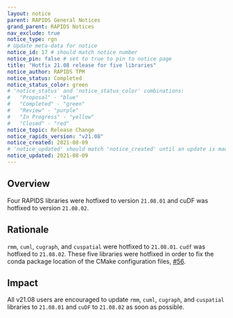 ```yaml
---
layout: notice
parent: RAPIDS General Notices
grand_parent: RAPIDS Notices
nav_exclude: true
notice_type: rgn
# Update meta-data for notice
notice_id: 17 # should match notice number
notice_pin: false # set to true to pin to notice page
title: "Hotfix 21.08 release for five libraries"
notice_author: RAPIDS TPM
notice_status: Completed
notice_status_color: green
# 'notice_status' and 'notice_status_color' combinations:
#   "Proposal" - "blue"
#   "Completed" - "green"
#   "Review" - "purple"
#   "In Progress" - "yellow"
#   "Closed" - "red"
notice_topic: Release Change
notice_rapids_version: "v21.08"
notice_created: 2021-08-09
# 'notice_updated' should match 'notice_created' until an update is made
notice_updated: 2021-08-09
---
```


## Overview

Four RAPIDS libraries were hotfixed to version `21.08.01` and cuDF was hotfixed to version `21.08.02`.

## Rationale

`rmm`, `cuml`, `cugraph`, and `cuspatial` were hotfixed to `21.08.01`. `cudf` was hotfixed to `21.08.02`. These five libraries were hotfixed in order to fix the conda package location of the CMake configuration files, [#56](https://github.com/rapidsai/rapids-cmake/issues/56).

## Impact

All v21.08 users are encouraged to update `rmm`, `cuml`, `cugraph`, and `cuspatial` libraries to `21.08.01` and `cuDF` to `21.08.02` as soon as possible.
